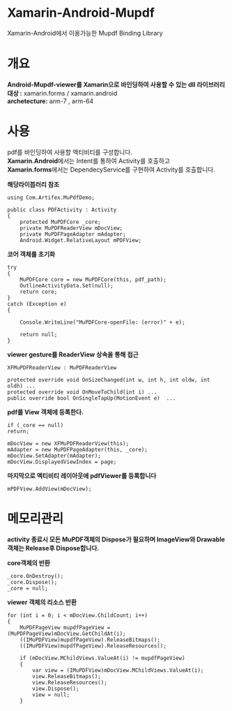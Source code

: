 # Xamarin-Android-Mupdf
Xamarin-Android에서 이용가능한 Mupdf Binding  Library

# 개요 #
**Android-Mupdf-viewer를 Xamarin으로 바인딩하여 사용할 수 있는 dll 라이브러리** <br>
**대상 :** xamarin.forms / xamarin.android <br>
**archetecture:** arm-7 , arm-64 <br>


# 사용 #
pdf를 바인딩하여 사용할 액티비티를 구성합니다.<br>
**Xamarin.Android**에서는 Intent를 통하여 Activity를 호출하고<br>
**Xamarin.forms**에서는 DependecyService를 구현하여 Activity를 호출합니다. <br>

**해당라이븝러리 참조**

    using Com.Artifex.MuPdfDemo;

    public class PDFActivity : Activity
    {
        protected MuPDFCore _core;
        private MuPDFReaderView mDocView;
        private MuPDFPageAdapter mAdapter;
        Android.Widget.RelativeLayout mPDFView;

**코어 객체를 초기화**

    try
    {
        MuPDFCore core = new MuPDFCore(this, pdf_path);
        OutlineActivityData.Set(null);
        return core;
    }
    catch (Exception e)
    {

        Console.WriteLine("MuPDFCore-openFile: (error)" + e);

        return null;
    }
    
    
 **viewer gesture를 ReaderView 상속을 통해 접근**
 
    XFMuPDFReaderView : MuPDFReaderView
    
    protected override void OnSizeChanged(int w, int h, int oldw, int oldh) ...
    protected override void OnMoveToChild(int i) ...
    public override bool OnSingleTapUp(MotionEvent e)  ...

  
**pdf를 View 객체에 등록한다.**  

    if (_core == null)
    return;
    
    mDocView = new XFMuPDFReaderView(this);
    mAdapter = new MuPDFPageAdapter(this, _core);
    mDocView.SetAdapter(mAdapter);
    mDocView.DisplayedViewIndex = page;

**마지막으로 액티비티 레이아웃에 pdfViewer를 등록합니다**

    mPDFView.AddView(mDocView);


# 메모리관리 #

**activity 종료시 모든 MuPDF객체의 Dispose가 필요하며 ImageView와 Drawable객체는 Release후 Dispose합니다.** 

**core객체의 반환**    

    _core.OnDestroy();
    _core.Dispose();
    _core = null;
    
**viewer 객체의 리소스 반환**

    for (int i = 0; i < mDocView.ChildCount; i++)
    {
        MuPDFPageView mupdfPageView = (MuPDFPageView)mDocView.GetChildAt(i);
        ((IMuPDFView)mupdfPageView).ReleaseBitmaps();
        ((IMuPDFView)mupdfPageView).ReleaseResources();

        if (mDocView.MChildViews.ValueAt(i) != mupdfPageView)
        {
            var view = (IMuPDFView)mDocView.MChildViews.ValueAt(i);
            view.ReleaseBitmaps();
            view.ReleaseResources();
            view.Dispose();
            view = null;
        }
    
    
